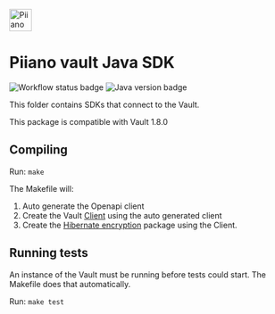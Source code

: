 <p>
  <a href="https://piiano.com/pii-data-privacy-vault/">
    <picture>
      <source media="(prefers-color-scheme: dark)" srcset="https://piiano.com/docs/img/logo-developers-dark.svg">
      <source media="(prefers-color-scheme: light)" srcset="https://piiano.com/wp-content/uploads/piiano-logo-developers.png">
      <img alt="Piiano Vault" src="https://piiano.com/wp-content/uploads/piiano-logo-developers.png" height="40" />
    </picture>
  </a>
</p>

# Piiano vault Java SDK


![Workflow status badge](https://github.com/piiano/vault-java/actions/workflows/test.yml/badge.svg?branch=main)
![Java version badge](https://img.shields.io/badge/java-8-blue)

This folder contains SDKs that connect to the Vault.

This package is compatible with Vault 1.8.0

## Compiling

Run: `make`

The Makefile will:

1. Auto generate the Openapi client
1. Create the Vault [Client](./client) using the auto generated client
1. Create the [Hibernate encryption](./hibernate-encryption/) package using the Client.

## Running tests

An instance of the Vault must be running before tests could start. The Makefile does that automatically.

Run: `make test`
